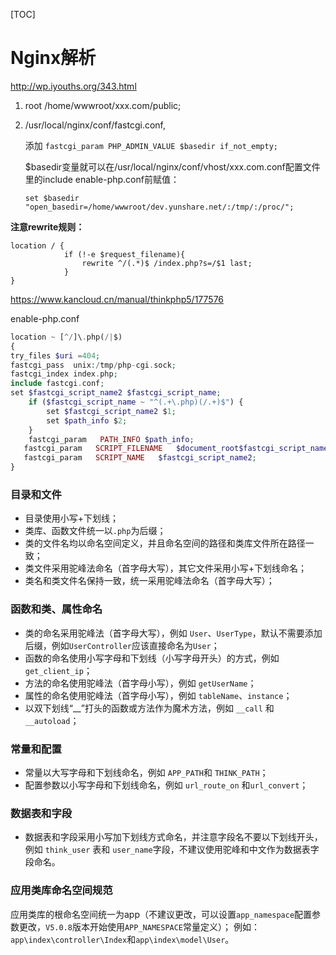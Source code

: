 [TOC]



# Nginx解析

http://wp.iyouths.org/343.html

1. root /home/wwwroot/xxx.com/public;

2. /usr/local/nginx/conf/fastcgi.conf,

   添加 `fastcgi_param PHP_ADMIN_VALUE $basedir if_not_empty;`

   $basedir变量就可以在/usr/local/nginx/conf/vhost/xxx.com.conf配置文件里的include enable-php.conf前赋值：

   `set $basedir "open_basedir=/home/wwwroot/dev.yunshare.net/:/tmp/:/proc/";`

**注意rewrite规则：**

```shell
location / {
            if (!-e $request_filename){
                rewrite ^/(.*)$ /index.php?s=/$1 last;
            }
}
```



https://www.kancloud.cn/manual/thinkphp5/177576

enable-php.conf

```php
location ~ [^/]\.php(/|$)
{
try_files $uri =404;
fastcgi_pass  unix:/tmp/php-cgi.sock;
fastcgi_index index.php;
include fastcgi.conf;
set $fastcgi_script_name2 $fastcgi_script_name;
    if ($fastcgi_script_name ~ "^(.+\.php)(/.+)$") {
        set $fastcgi_script_name2 $1;
        set $path_info $2;
    }
    fastcgi_param   PATH_INFO $path_info;
   fastcgi_param   SCRIPT_FILENAME   $document_root$fastcgi_script_name2;
   fastcgi_param   SCRIPT_NAME   $fastcgi_script_name2;
}
```





### 目录和文件

- 目录使用小写+下划线；
- 类库、函数文件统一以`.php`为后缀；
- 类的文件名均以命名空间定义，并且命名空间的路径和类库文件所在路径一致；
- 类文件采用驼峰法命名（首字母大写），其它文件采用小写+下划线命名；
- 类名和类文件名保持一致，统一采用驼峰法命名（首字母大写）；

### 函数和类、属性命名

- 类的命名采用驼峰法（首字母大写），例如 `User`、`UserType`，默认不需要添加后缀，例如`UserController`应该直接命名为`User`；
- 函数的命名使用小写字母和下划线（小写字母开头）的方式，例如 `get_client_ip`；
- 方法的命名使用驼峰法（首字母小写），例如 `getUserName`；
- 属性的命名使用驼峰法（首字母小写），例如 `tableName`、`instance`；
- 以双下划线“__”打头的函数或方法作为魔术方法，例如 `__call` 和 `__autoload`；

### 常量和配置

- 常量以大写字母和下划线命名，例如 `APP_PATH`和 `THINK_PATH`；
- 配置参数以小写字母和下划线命名，例如 `url_route_on` 和`url_convert`；

### 数据表和字段

- 数据表和字段采用小写加下划线方式命名，并注意字段名不要以下划线开头，例如 `think_user` 表和 `user_name`字段，不建议使用驼峰和中文作为数据表字段命名。

### 应用类库命名空间规范

应用类库的根命名空间统一为app（不建议更改，可以设置`app_namespace`配置参数更改，`V5.0.8`版本开始使用`APP_NAMESPACE`常量定义）；
例如：`app\index\controller\Index`和`app\index\model\User`。